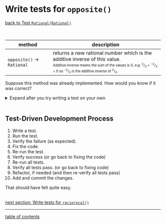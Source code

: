 # Write tests for `opposite()`
[back to Test `Rational(Rational)`](test_copy_constructor.md)

<br/>

| method | description |
| ------ | ----------- |
| `opposite()` &rarr; `Rational` | returns a new rational number which is the additive inverse of this value.<br /><sup><sub>Additive inverse means the sum of the values is 0, e.g. <sup>2</sup>/<sub>3</sub> + <sup>-2</sup>/<sub>3</sub> = 0 so <sup>-2</sup>/<sub>3</sub> is the additive inverse of <sup>2</sup>/<sub>3</sub>.</sub></sup> |

Suppose this method was already implemented. How would you know if it was correct?

<details>
  <summary>Expand after you try writing a test on your own</summary>

1. Given that I have created the `Rational` value `2/3`
1. When I compute the opposite of the value
1. Then the opposite should have numerator -2
1. And the opposite should have denominator 3

In `RationalTest.java`, add the following test in its own function:

```java
Rational value = new Rational(2, 3);
Rational opposite = value.opposite();
assertThat("the opposite of 2 is -2", opposite.numerator(), is(-2));
assertThat("the denominator should be 3", opposite.denominator(), is(3));
```

</details>

<br/>

## Test-Driven Development Process

1. Write a test.
1. Run the test.
1. Verify the failure (as expected).
1. Fix the code.
1. Re-run the test.
1. Verify success (or go back to fixing the code)
1. Re-run all tests.
1. Verify all tests pass. (or go back to fixing code)
1. Refactor, if needed (and then re-verify all tests pass)
1. Add and commit the changes.

That should have felt quite easy.
<br/>
<br/>

[next section: Write tests for `reciprocal()`](test_reciprocal.md)

<hr>

[table of contents](toc.md)